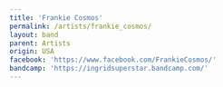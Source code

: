 ```yaml
---
title: 'Frankie Cosmos'
permalink: /artists/frankie_cosmos/
layout: band
parent: Artists
origin: USA
facebook: 'https://www.facebook.com/FrankieCosmos/'
bandcamp: 'https://ingridsuperstar.bandcamp.com/'
---
```

